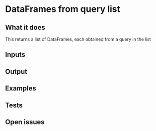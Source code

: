 # DataFrames from query list

## What it does
This returns a list of DataFrames, each obtained from a query in the list


## Inputs
###

## Output

###

## Examples

###

## Tests

###


## Open issues